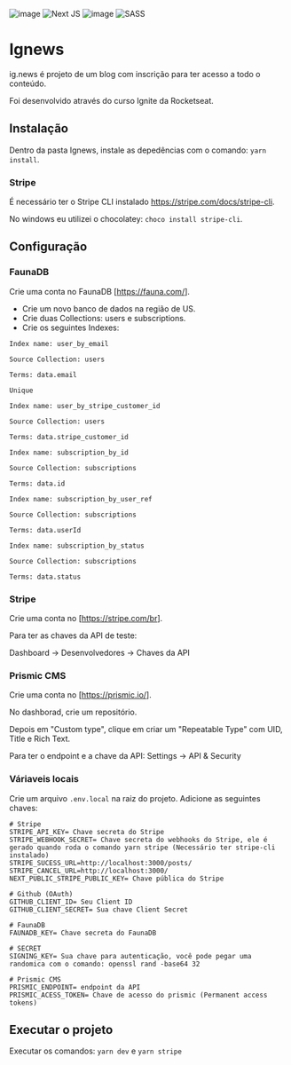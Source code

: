 ![image](https://img.shields.io/badge/React-20232A?style=for-the-badge&logo=react&logoColor=61DAFB) ![Next JS](https://img.shields.io/badge/Next-black?style=for-the-badge&logo=next.js&logoColor=white) ![image](https://img.shields.io/badge/TypeScript-007ACC?style=for-the-badge&logo=typescript&logoColor=white) ![SASS](https://img.shields.io/badge/SASS-hotpink.svg?style=for-the-badge&logo=SASS&logoColor=white)

# Ignews
ig.news é projeto de um blog com inscrição para ter acesso a todo o conteúdo. 

Foi desenvolvido através do curso Ignite da Rocketseat.

## Instalação
Dentro da pasta Ignews, instale as depedências com o comando: ``yarn install``.

### Stripe
É necessário ter o Stripe CLI instalado <https://stripe.com/docs/stripe-cli>.

No windows eu utilizei o chocolatey: ```choco install stripe-cli```.

## Configuração
### FaunaDB
Crie uma conta no FaunaDB [<https://fauna.com/>].
- Crie um novo banco de dados na região de US.
- Crie duas Collections: users e subscriptions.
- Crie os seguintes Indexes:
~~~
Index name: user_by_email

Source Collection: users

Terms: data.email

Unique
~~~
~~~
Index name: user_by_stripe_customer_id

Source Collection: users

Terms: data.stripe_customer_id
~~~    
~~~
Index name: subscription_by_id

Source Collection: subscriptions

Terms: data.id
~~~    
~~~
Index name: subscription_by_user_ref

Source Collection: subscriptions

Terms: data.userId
~~~  
~~~
Index name: subscription_by_status

Source Collection: subscriptions

Terms: data.status
~~~  

### Stripe
Crie uma conta no [<https://stripe.com/br>].

Para ter as chaves da API de teste:

Dashboard -> Desenvolvedores -> Chaves da API

### Prismic CMS
Crie uma conta no [<https://prismic.io/>].

No dashborad, crie um repositório.

Depois em "Custom type", clique em criar um "Repeatable Type" com UID, Title e Rich Text.


Para ter o endpoint e a chave da API: Settings -> API & Security


### Váriaveis locais
Crie um arquivo ``.env.local`` na raiz do projeto.
Adicione as seguintes chaves:

~~~
# Stripe
STRIPE_API_KEY= Chave secreta do Stripe
STRIPE_WEBHOOK_SECRET= Chave secreta do webhooks do Stripe, ele é gerado quando roda o comando yarn stripe (Necessário ter stripe-cli instalado)
STRIPE_SUCESS_URL=http://localhost:3000/posts/
STRIPE_CANCEL_URL=http://localhost:3000/
NEXT_PUBLIC_STRIPE_PUBLIC_KEY= Chave pública do Stripe

# Github (OAuth)
GITHUB_CLIENT_ID= Seu Client ID
GITHUB_CLIENT_SECRET= Sua chave Client Secret

# FaunaDB
FAUNADB_KEY= Chave secreta do FaunaDB

# SECRET
SIGNING_KEY= Sua chave para autenticação, você pode pegar uma randomica com o comando: openssl rand -base64 32

# Prismic CMS
PRISMIC_ENDPOINT= endpoint da API
PRISMIC_ACESS_TOKEN= Chave de acesso do prismic (Permanent access tokens)
~~~


## Executar o projeto
Executar os comandos: ```yarn dev``` e ```yarn stripe```

